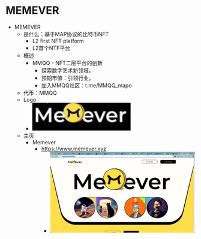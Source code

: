 # MEMEVER

* MEMEVER 
  * 是什么：基于MAP协议的比特币NFT 
    * L2 first NFT platform 
    * L2首个NTF平台 
  * 概述 
    * MMQQ - NFT二层平台的创新 
      * 探索数字艺术新领域。 
      * 预期市值：引领行业。 
      * 加入MMQQ社区：t.me/MMQQ_mapo 
  * 代币：MMQQ 
  * Logo
    * ![memever_mmqq_logo](../../../../assets/img/memever_mmqq_logo.png)
  * 主页 
    * Memever
      * https://www.memever.xyz
        * ![memever_website](../../../../assets/img/memever_website.png)
